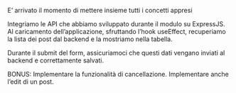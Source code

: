 E’ arrivato il momento di mettere insieme tutti i concetti appresi

Integriamo le API che abbiamo sviluppato durante il modulo su ExpressJS.
Al caricamento dell’applicazione, sfruttando l’hook useEffect, recuperiamo la lista dei post dal backend e la mostriamo nella tabella.

Durante il submit del form, assicuriamoci che questi dati vengano inviati al backend e correttamente salvati.

BONUS:
Implementare la funzionalità di cancellazione.
Implementare anche l’edit di un post.
